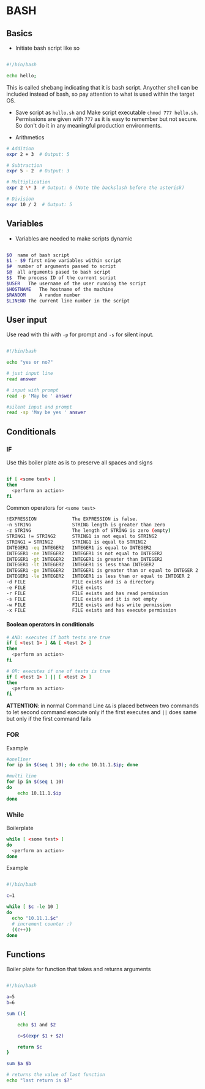 # BASH 

## Basics

* Initiate bash script like so

```bash

#!/bin/bash

echo hello;

```

This is called shebang indicating that it is bash script. Anyother shell can be included instead of bash, so pay attention to what is used within the target OS.

* Save script as `hello.sh` and Make script executable `chmod 777 hello.sh`. Permissions are given with `777` as it is easy to remember but not secure. So don't do it in any meaningful production environments.

* Arithmetics

```bash
# Addition
expr 2 + 3  # Output: 5

# Subtraction
expr 5 - 2  # Output: 3

# Multiplication
expr 2 \* 3  # Output: 6 (Note the backslash before the asterisk)

# Division
expr 10 / 2  # Output: 5

```

## Variables

* Variables are needed to make scripts dynamic

```bash

$0  name of bash script
$1 - $9 first nine variables within script
$#  number of arguments passed to script
$@  all arguments pased to bash script
$$	The process ID of the current script
$USER   The username of the user running the script
$HOSTNAME	The hostname of the machine
$RANDOM     A random number
$LINENO The current line number in the script

```

## User input

Use read with thi with `-p` for prompt and `-s` for silent input.

```bash

#!/bin/bash

echo "yes or no?"

# just input line
read answer

# input with prompt
read -p 'May be ' answer

#silent input and prompt
read -sp 'May be yes ' answer

```
## Conditionals

### IF

Use this boiler plate as is to preserve all spaces and signs

```bash

if [ <some test> ]
then
  <perform an action>
fi

```

Common operators for `<some test>`

```bash 
!EXPRESSION             The EXPRESSION is false.
-n STRING	            STRING length is greater than zero
-z STRING	            The length of STRING is zero (empty)
STRING1 != STRING2	    STRING1 is not equal to STRING2
STRING1 = STRING2	    STRING1 is equal to STRING2
INTEGER1 -eq INTEGER2	INTEGER1 is equal to INTEGER2
INTEGER1 -ne INTEGER2	INTEGER1 is not equal to INTEGER2
INTEGER1 -gt INTEGER2	INTEGER1 is greater than INTEGER2
INTEGER1 -lt INTEGER2	INTEGER1 is less than INTEGER2
INTEGER1 -ge INTEGER2	INTEGER1 is greater than or equal to INTEGER 2
INTEGER1 -le INTEGER2	INTEGER1 is less than or equal to INTEGER 2
-d FILE	                FILE exists and is a directory
-e FILE	                FILE exists
-r FILE	                FILE exists and has read permission
-s FILE	                FILE exists and it is not empty
-w FILE	                FILE exists and has write permission
-x FILE	                FILE exists and has execute permission
```

#### Boolean operators in conditionals

```bash
# AND: executes if both tests are true
if [ <test 1> ] && [ <test 2> ]
then
  <perform an action>
fi

# OR: executes if one of tests is true
if [ <test 1> ] || [ <test 2> ]
then
  <perform an action>
fi

```

<b>ATTENTION</b>: in normal Command Line `&&` is placed between two commands to let second command execute only if the first executes and `||` does same but only if the first command fails

### FOR

Example 

``` bash
#oneliner
for ip in $(seq 1 10); do echo 10.11.1.$ip; done

#multi line
for ip in $(seq 1 10)
do
    echo 10.11.1.$ip
done
```

### While 

Boilerplate

```bash
while [ <some test> ]
do
  <perform an action>
done
```

Example 

```bash

#!/bin/bash

c=1

while [ $c -le 10 ]
do
  echo "10.11.1.$c"
  # increment counter :)
  ((c++))
done

```

## Functions

Boiler plate for function that takes and returns arguments

```bash

#!/bin/bash

a=5
b=6

sum (){

	echo $1 and $2

	c=$(expr $1 + $2)

	return $c
}

sum $a $b

# returns the value of last function
echo "last return is $?"


```